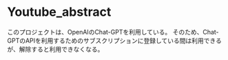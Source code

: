 # Youtube_abstract

このプロジェクトは、OpenAIのChat-GPTを利用している。
そのため、Chat-GPTのAPIを利用するためのサブスクリプションに登録している間は利用できるが、解除すると利用できなくなる。
